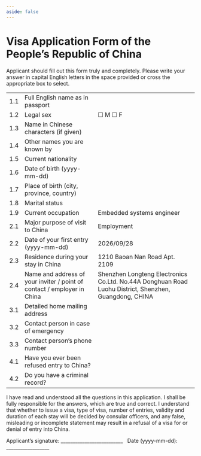 ```yaml
---
aside: false
---
```


# Visa Application Form of the People’s Republic of China

Applicant should fill out this form truly and completely. Please write your answer in capital English letters in the space provided or cross the appropriate box to select.

|     |                                                                         |                                                                                                       |
|:----|:------------------------------------------------------------------------|:------------------------------------------------------------------------------------------------------|
| 1.1 | Full English name as in passport                                        |                                                                                                       |
| 1.2 | Legal sex                                                               | ☐ M ☐ F                                                                                               |
| 1.3 | Name in Chinese characters (if given)                                   |                                                                                                       |
| 1.4 | Other names you are known by                                            |                                                                                                       |
| 1.5 | Current nationality                                                     |                                                                                                       |
| 1.6 | Date of birth (yyyy-mm-dd)                                              |                                                                                                       |
| 1.7 | Place of birth (city, province, country)                                |                                                                                                       |
| 1.8 | Marital status                                                          |                                                                                                       |
| 1.9 | Current occupation                                                      | Embedded systems engineer                                                                             |
| 2.1 | Major purpose of visit to China                                         | Employment                                                                                            |
| 2.2 | Date of your first entry (yyyy-mm-dd)                                   | 2026/09/28                                                                                            |
| 2.3 | Residence during your stay in China                                     | 1210 Baoan Nan Road Apt. 2109                                                                         |
| 2.4 | Name and address of your inviter / point of contact / employer in China | Shenzhen Longteng Electronics Co.Ltd. No.44A Donghuan Road Luohu District, Shenzhen, Guangdong, CHINA |
| 3.1 | Detailed home mailing address                                           |                                                                                                       |
| 3.2 | Contact person in case of emergency                                     |                                                                                                       |
| 3.3 | Contact person’s phone number                                           |                                                                                                       |
| 4.1 | Have you ever been refused entry to China?                              |                                                                                                       |
| 4.2 | Do you have a criminal record?                                          |                                                                                                       |

I have read and understood all the questions in this application. I shall be fully responsible for
the answers, which are true and correct. I understand that whether to issue a visa, type of visa,
number of entries, validity and duration of each stay will be decided by consular officers, and any
false, misleading or incomplete statement may result in a refusal of a visa for or denial of entry
into China.

Applicant’s signature: __________________________ &nbsp; Date (yyyy-mm-dd): __________________